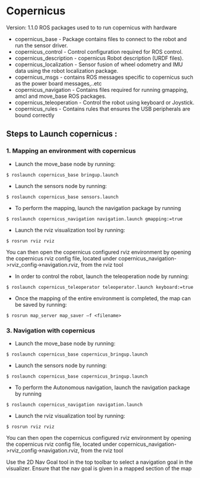# Copernicus
Version: 1.1.0
ROS packages used to to run copernicus with hardware

* copernicus_base - Package contains files to connect to the robot and run the sensor driver.
* copernicus_control - Control configuration required for ROS control.
* copernicus_description - copernicus Robot description (URDF files).
* copernicus_localization - Sensor fusion of wheel odometry and IMU data using the robot localization package.
* copernicus_msgs - contains ROS messages specific to copernicus such as the power board messages,..etc
* copernicus_navigation - Contains files required for running gmapping, amcl and move_base ROS packages.
* copernicus_teleoperation - Control the robot using keyboard or Joystick.
* copernicus_rules - Contains rules that ensures the USB peripherals are bound correctly

## Steps to Launch copernicus :

### 1. Mapping an environment with copernicus
* Launch the move_base node by running:   
```
$ roslaunch copernicus_base bringup.launch   
```
* Launch the sensors node by running:    
```
$ roslaunch copernicus_base sensors.launch   
```
* To perform the mapping, launch the navigation package by running   
```
$ roslaunch copernicus_navigation navigation.launch gmapping:=true  
```
* Launch the rviz visualization tool by running:   
```
$ rosrun rviz rviz  
```
You can then open the copernicus configured rviz environment by opening the copernicus rviz config file, located under copernicus_navigation->rviz_config->navigation.rviz, from the rviz tool

* In order to control the robot, launch the teleoperation node by running:     
```
$ roslaunch copernicus_teleoperator teleoperator.launch keyboard:=true
```

* Once the mapping of the entire environment is completed, the map can be saved by running:     
```
$ rosrun map_server map_saver –f <filename>
```

### 3. Navigation with copernicus
* Launch the move_base node by running:   
```
$ roslaunch copernicus_base copernicus_bringup.launch   
```
* Launch the sensors node by running:    
```
$ roslaunch copernicus_base copernicus_bringup.launch   
```
* To perform the Autonomous navigation, launch the navigation package by running   
```
$ roslaunch copernicus_navigation navigation.launch  
```
* Launch the rviz visualization tool by running:   
```
$ rosrun rviz rviz  
```
You can then open the copernicus configured rviz environment by opening the copernicus rviz config file, located under copernicus_navigation->rviz_config->navigation.rviz, from the rviz tool

Use the 2D Nav Goal tool in the top toolbar to select a navigation goal in the visualizer. Ensure that the nav goal is given in a mapped section of the map